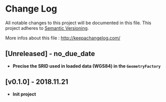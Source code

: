# Change Log
All notable changes to this project will be documented in this file.
This project adheres to [Semantic Versioning](http://semver.org/).

More infos about this file : http://keepachangelog.com/

## [Unreleased] - no_due_date

- **Precise the SRID used in loaded data (WGS84) in the `GeometryFactory`**

## [v0.1.0] - 2018.11.21

- **Init project**